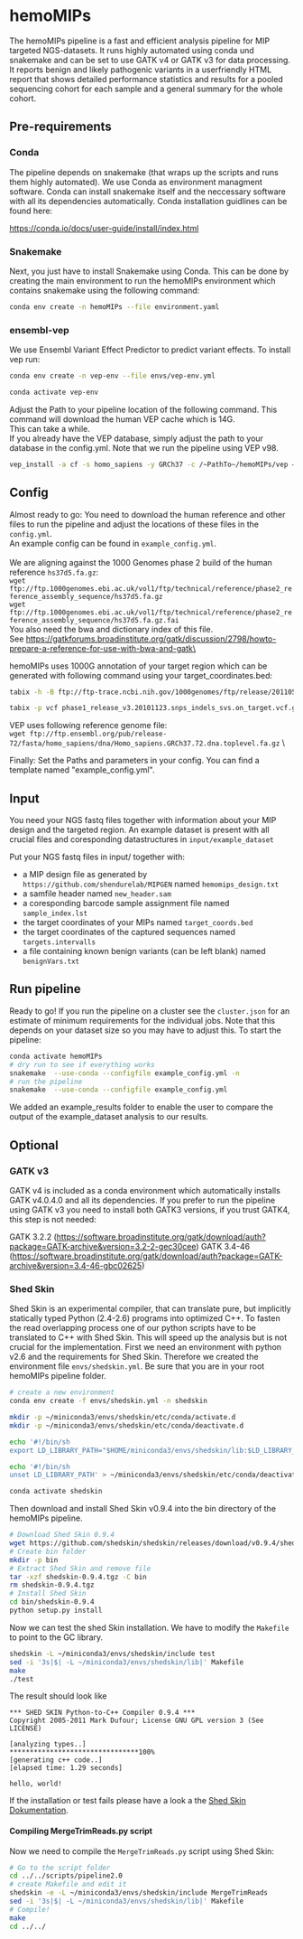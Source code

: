 # hemoMIPs

The hemoMIPs pipeline is a fast and efficient analysis pipeline for MIP targeted NGS-datasets. It runs highly automated using conda und snakemake and can be set to use GATK v4 or GATK v3 for data processing. It reports benign and likely pathogenic variants in a userfriendly HTML report that shows detailed performance statistics and results for a pooled sequencing cohort for each sample and a general summary for the whole cohort.

## Pre-requirements

### Conda

The pipeline depends on snakemake (that wraps up the scripts and runs them highly automated). We use Conda as environment managment software. Conda can install snakemake itself and the neccessary software with all its dependencies automatically. Conda installation guidlines can be found here:

https://conda.io/docs/user-guide/install/index.html

### Snakemake

Next, you just have to install Snakemake using Conda. This can be done by creating the main environment to run the hemoMIPs environment which contains snakemake using the following command:

```bash
conda env create -n hemoMIPs --file environment.yaml
```

### ensembl-vep

We use Ensembl Variant Effect Predictor to predict variant effects. To install vep run:

```bash
conda env create -n vep-env --file envs/vep-env.yml

conda activate vep-env
```
Adjust the Path to your pipeline location of the following command. This command will download the human VEP cache which is 14G.  \
This can take a while. \
If you already have the VEP database, simply adjust the path to your database in the config.yml. Note that we run the pipeline using VEP v98.


```bash
vep_install -a cf -s homo_sapiens -y GRCh37 -c /~PathTo~/hemoMIPs/vep –CONVERT
```



## Config

Almost ready to go:
You need to download the human reference and other files to run the pipeline and adjust the locations of these files in the `config.yml`.\
An example config can be found in `example_config.yml`. \
 \
We are aligning against the 1000 Genomes phase 2 build of the human reference `hs37d5.fa.gz`: \
`wget ftp://ftp.1000genomes.ebi.ac.uk/vol1/ftp/technical/reference/phase2_reference_assembly_sequence/hs37d5.fa.gz` \
`wget ftp://ftp.1000genomes.ebi.ac.uk/vol1/ftp/technical/reference/phase2_reference_assembly_sequence/hs37d5.fa.gz.fai` \
You also need the bwa and dictionary index of this file. \
See https://gatkforums.broadinstitute.org/gatk/discussion/2798/howto-prepare-a-reference-for-use-with-bwa-and-gatk\

hemoMIPs uses 1000G annotation of your target region which can be generated with following command using your target_coordinates.bed:
```bash
tabix -h -B ftp://ftp-trace.ncbi.nih.gov/1000genomes/ftp/release/20110521/ALL.wgs.phase1_release_v3.20101123.snps_indels_sv.sites.vcf.gz <( awk 'BEGIN{OFS="\t"}{print $1,$2-50,$3+50}' target_coords.bed | sort -k1,1 -k2,2n -k3,3n | bedtools merge ) | bgzip -c > phase1_release_v3.20101123.snps_indels_svs.on_target.vcf.gz

tabix -p vcf phase1_release_v3.20101123.snps_indels_svs.on_target.vcf.gz
```

VEP uses following reference genome file: \
`wget ftp://ftp.ensembl.org/pub/release-72/fasta/homo_sapiens/dna/Homo_sapiens.GRCh37.72.dna.toplevel.fa.gz` \

Finally: Set the Paths and parameters in your config. You can find a template named "example_config.yml".

## Input
You need your NGS fastq files together with information about your MIP design and the targeted region. An example dataset is present with all crucial files and coresponding datastructures in `input/example_dataset`

Put your NGS fastq files in input/ together with:
- a MIP design file as generated by `https://github.com/shendurelab/MIPGEN` named `hemomips_design.txt`
- a samfile header named `new_header.sam`
- a coresponding barcode sample assignment file named `sample_index.lst`
- the target coordinates of your MIPs named `target_coords.bed`
- the target coordinates of the captured sequences named `targets.intervalls`
- a file containing known benign variants (can be left blank) named `benignVars.txt`


## Run pipeline

Ready to go! If you run the pipeline on a cluster see the `cluster.json` for an estimate of minimum requirements for the individual jobs. Note that this depends on your dataset size so you may have to adjust this.
To start the pipeline:

```bash
conda activate hemoMIPs
# dry run to see if everything works
snakemake  --use-conda --configfile example_config.yml -n
# run the pipeline
snakemake  --use-conda --configfile example_config.yml
```

We added an example_results folder to enable the user to compare the output of the example_dataset analysis to our results.



## Optional

### GATK v3

GATK v4 is included as a conda environment which automatically installs GATK v4.0.4.0 and all its dependencies.
If you prefer to run the pipeline using GATK v3 you need to install both GATK3 versions, if you trust GATK4, this step is not needed:

GATK 3.2.2 (https://software.broadinstitute.org/gatk/download/auth?package=GATK-archive&version=3.2-2-gec30cee)
GATK 3.4-46 (https://software.broadinstitute.org/gatk/download/auth?package=GATK-archive&version=3.4-46-gbc02625)


### Shed Skin

Shed Skin is an experimental compiler, that can translate pure, but implicitly statically typed Python (2.4-2.6) programs into optimized C++. To fasten the read overlapping process one of our python scripts have to be translated to C++ with Shed Skin.
This will speed up the analysis but is not crucial for the implementation.
First we need an environment with python v2.6 and the requirements for Shed Skin. Therefore we created the environment file `envs/shedskin.yml`. Be sure that you are in your root hemoMIPs pipeline folder.

```bash
# create a new environment
conda env create -f envs/shedskin.yml -n shedskin

mkdir -p ~/miniconda3/envs/shedskin/etc/conda/activate.d
mkdir -p ~/miniconda3/envs/shedskin/etc/conda/deactivate.d

echo '#!/bin/sh
export LD_LIBRARY_PATH="$HOME/miniconda3/envs/shedskin/lib:$LD_LIBRARY_PATH"' > ~/miniconda3/envs/shedskin/etc/conda/activate.d/env_vars.sh

echo '#!/bin/sh
unset LD_LIBRARY_PATH' > ~/miniconda3/envs/shedskin/etc/conda/deactivate.d/env_vars.sh

conda activate shedskin
```
Then download and install Shed Skin v0.9.4 into the bin directory of the hemoMIPs pipeline.

```bash
# Download Shed Skin 0.9.4
wget https://github.com/shedskin/shedskin/releases/download/v0.9.4/shedskin-0.9.4.tgz
# Create bin folder
mkdir -p bin
# Extract Shed Skin and remove file
tar -xzf shedskin-0.9.4.tgz -C bin
rm shedskin-0.9.4.tgz
# Install Shed Skin
cd bin/shedskin-0.9.4
python setup.py install
```
Now we can test the shed Skin installation. We have to modify the `Makefile` to point to the GC library.
```bash
shedskin -L ~/miniconda3/envs/shedskin/include test
sed -i '3s|$| -L ~/miniconda3/envs/shedskin/lib|' Makefile
make
./test
```
The result should look like
```
*** SHED SKIN Python-to-C++ Compiler 0.9.4 ***
Copyright 2005-2011 Mark Dufour; License GNU GPL version 3 (See LICENSE)

[analyzing types..]
********************************100%
[generating c++ code..]
[elapsed time: 1.29 seconds]

hello, world!
```
If the installation or test fails please have a look a the [Shed Skin Dokumentation](https://shedskin.readthedocs.io/en/latest/).

#### Compiling MergeTrimReads.py script

Now we need to compile the `MergeTrimReads.py` script using Shed Skin:

```bash
# Go to the script folder
cd ../../scripts/pipeline2.0
# create Makefile and edit it
shedskin -e -L ~/miniconda3/envs/shedskin/include MergeTrimReads
sed -i '3s|$| -L ~/miniconda3/envs/shedskin/lib|' Makefile
# Compile!
make
cd ../../
```

